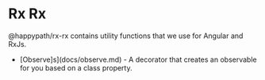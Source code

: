 # Rx Rx

@happypath/rx-rx contains utility functions that we use for Angular and RxJs.

- [Observe]s](docs/observe.md) - A decorator that creates an observable for you based on a class property.
